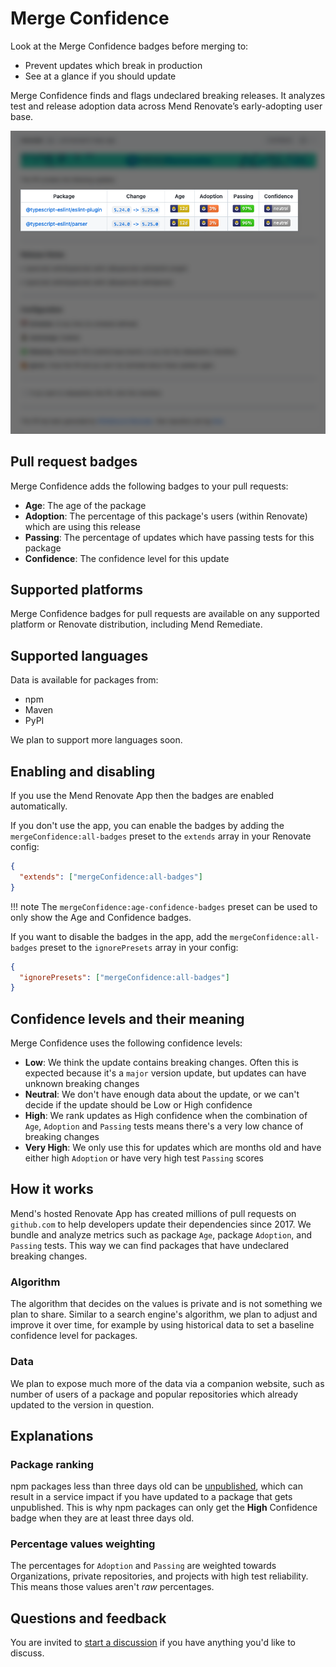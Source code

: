 # Merge Confidence

Look at the Merge Confidence badges before merging to:

- Prevent updates which break in production
- See at a glance if you should update

Merge Confidence finds and flags undeclared breaking releases.
It analyzes test and release adoption data across Mend Renovate’s early-adopting user base.

![Renovate PR with Merge Confidence badges](assets/images/merge-confidence.png)

## Pull request badges

Merge Confidence adds the following badges to your pull requests:

- **Age**: The age of the package
- **Adoption**: The percentage of this package's users (within Renovate) which are using this release
- **Passing**: The percentage of updates which have passing tests for this package
- **Confidence**: The confidence level for this update

## Supported platforms

Merge Confidence badges for pull requests are available on any supported platform or Renovate distribution, including Mend Remediate.

## Supported languages

Data is available for packages from:

- npm
- Maven
- PyPI

We plan to support more languages soon.

## Enabling and disabling

If you use the Mend Renovate App then the badges are enabled automatically.

If you don't use the app, you can enable the badges by adding the `mergeConfidence:all-badges` preset to the `extends` array in your Renovate config:

```json
{
  "extends": ["mergeConfidence:all-badges"]
}
```

<!-- prettier-ignore -->
!!! note
The `mergeConfidence:age-confidence-badges` preset can be used to only show the Age and Confidence badges.

If you want to disable the badges in the app, add the `mergeConfidence:all-badges` preset to the `ignorePresets` array in your config:

```json
{
  "ignorePresets": ["mergeConfidence:all-badges"]
}
```

## Confidence levels and their meaning

Merge Confidence uses the following confidence levels:

- **Low**: We think the update contains breaking changes. Often this is expected because it's a `major` version update, but updates can have unknown breaking changes
- **Neutral**: We don't have enough data about the update, or we can't decide if the update should be Low or High confidence
- **High**: We rank updates as High confidence when the combination of `Age`, `Adoption` and `Passing` tests means there's a very low chance of breaking changes
- **Very High**: We only use this for updates which are months old and have either high `Adoption` or have very high test `Passing` scores

## How it works

Mend's hosted Renovate App has created millions of pull requests on `github.com` to help developers update their dependencies since 2017.
We bundle and analyze metrics such as package `Age`, package `Adoption`, and `Passing` tests.
This way we can find packages that have undeclared breaking changes.

### Algorithm

The algorithm that decides on the values is private and is not something we plan to share.
Similar to a search engine's algorithm, we plan to adjust and improve it over time, for example by using historical data to set a baseline confidence level for packages.

### Data

We plan to expose much more of the data via a companion website, such as number of users of a package and popular repositories which already updated to the version in question.

## Explanations

### Package ranking

npm packages less than three days old can be [unpublished](https://docs.npmjs.com/policies/unpublish), which can result in a service impact if you have updated to a package that gets unpublished.
This is why npm packages can only get the **High** Confidence badge when they are at least three days old.

### Percentage values weighting

The percentages for `Adoption` and `Passing` are weighted towards Organizations, private repositories, and projects with high test reliability.
This means those values aren't _raw_ percentages.

## Questions and feedback

You are invited to [start a discussion](https://github.com/renovatebot/renovate/discussions/new/choose) if you have anything you'd like to discuss.

